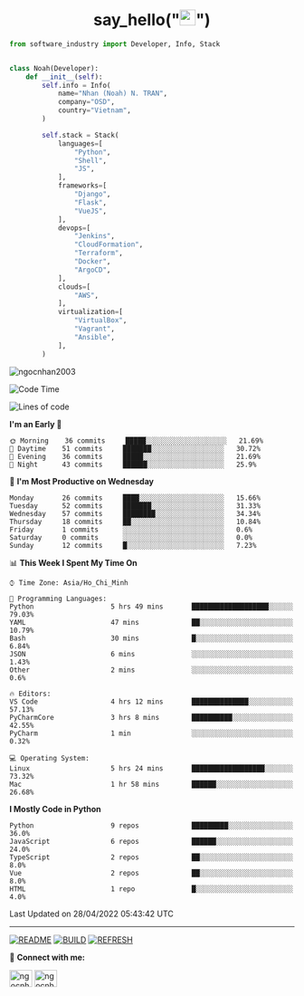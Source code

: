 <h1 align="center">say_hello("<img src="https://media.giphy.com/media/hvRJCLFzcasrR4ia7z/giphy.gif" width="28">")</h1>

```python
from software_industry import Developer, Info, Stack


class Noah(Developer):
    def __init__(self):
        self.info = Info(
            name="Nhan (Noah) N. TRAN",
            company="OSD",
            country="Vietnam",
        )

        self.stack = Stack(
            languages=[
                "Python",
                "Shell",
                "JS",
            ],
            frameworks=[
                "Django",
                "Flask",
                "VueJS",
            ],
            devops=[
                "Jenkins",
                "CloudFormation",
                "Terraform",
                "Docker",
                "ArgoCD",
            ],
            clouds=[
                "AWS",
            ],
            virtualization=[
                "VirtualBox",
                "Vagrant",
                "Ansible",
            ],
        )
```
<img src="https://komarev.com/ghpvc/?username=ngocnhan2003&label=Profile%20views&color=0e75b6&style=flat" alt="ngocnhan2003" /> 

<!--START_SECTION:waka-->
![Code Time](http://img.shields.io/badge/Code%20Time-265%20hrs%2039%20mins-blue)

![Lines of code](https://img.shields.io/badge/From%20Hello%20World%20I%27ve%20Written-12%20Thousand%20lines%20of%20code-blue)

**I'm an Early 🐤** 

```text
🌞 Morning    36 commits     █████░░░░░░░░░░░░░░░░░░░░   21.69% 
🌆 Daytime    51 commits     ███████░░░░░░░░░░░░░░░░░░   30.72% 
🌃 Evening    36 commits     █████░░░░░░░░░░░░░░░░░░░░   21.69% 
🌙 Night      43 commits     ██████░░░░░░░░░░░░░░░░░░░   25.9%

```
📅 **I'm Most Productive on Wednesday** 

```text
Monday       26 commits     ████░░░░░░░░░░░░░░░░░░░░░   15.66% 
Tuesday      52 commits     ███████░░░░░░░░░░░░░░░░░░   31.33% 
Wednesday    57 commits     ████████░░░░░░░░░░░░░░░░░   34.34% 
Thursday     18 commits     ██░░░░░░░░░░░░░░░░░░░░░░░   10.84% 
Friday       1 commits      ░░░░░░░░░░░░░░░░░░░░░░░░░   0.6% 
Saturday     0 commits      ░░░░░░░░░░░░░░░░░░░░░░░░░   0.0% 
Sunday       12 commits     █░░░░░░░░░░░░░░░░░░░░░░░░   7.23%

```


📊 **This Week I Spent My Time On** 

```text
⌚︎ Time Zone: Asia/Ho_Chi_Minh

💬 Programming Languages: 
Python                   5 hrs 49 mins       ███████████████████░░░░░░   79.03% 
YAML                     47 mins             ██░░░░░░░░░░░░░░░░░░░░░░░   10.79% 
Bash                     30 mins             █░░░░░░░░░░░░░░░░░░░░░░░░   6.84% 
JSON                     6 mins              ░░░░░░░░░░░░░░░░░░░░░░░░░   1.43% 
Other                    2 mins              ░░░░░░░░░░░░░░░░░░░░░░░░░   0.6%

🔥 Editors: 
VS Code                  4 hrs 12 mins       ██████████████░░░░░░░░░░░   57.13% 
PyCharmCore              3 hrs 8 mins        ██████████░░░░░░░░░░░░░░░   42.55% 
PyCharm                  1 min               ░░░░░░░░░░░░░░░░░░░░░░░░░   0.32%

💻 Operating System: 
Linux                    5 hrs 24 mins       ██████████████████░░░░░░░   73.32% 
Mac                      1 hr 58 mins        ██████░░░░░░░░░░░░░░░░░░░   26.68%

```

**I Mostly Code in Python** 

```text
Python                   9 repos             █████████░░░░░░░░░░░░░░░░   36.0% 
JavaScript               6 repos             ██████░░░░░░░░░░░░░░░░░░░   24.0% 
TypeScript               2 repos             ██░░░░░░░░░░░░░░░░░░░░░░░   8.0% 
Vue                      2 repos             ██░░░░░░░░░░░░░░░░░░░░░░░   8.0% 
HTML                     1 repo              █░░░░░░░░░░░░░░░░░░░░░░░░   4.0%

```



 Last Updated on 28/04/2022 05:43:42 UTC
<!--END_SECTION:waka-->

<hr>

[![README](https://github.com/ngocnhan2003/ngocnhan2003/actions/workflows/000_readme.yml/badge.svg)](https://github.com/ngocnhan2003/ngocnhan2003/actions/workflows/000_readme.yml)
[![BUILD](https://github.com/ngocnhan2003/ngocnhan2003/actions/workflows/001_build.yml/badge.svg)](https://github.com/ngocnhan2003/ngocnhan2003/actions/workflows/001_build.yml)
[![REFRESH](https://github.com/ngocnhan2003/ngocnhan2003/actions/workflows/002_refresh.yml/badge.svg)](https://github.com/ngocnhan2003/ngocnhan2003/actions/workflows/002_refresh.yml)

🔗 **Connect with me:**

<a href="https://linkedin.com/in/ngocnhan2003" target="blank"><img align="center" src="https://raw.githubusercontent.com/rahuldkjain/github-profile-readme-generator/master/src/images/icons/Social/linked-in-alt.svg" alt="ngocnhan2003" height="30" width="40" /></a>
<a href="https://instagram.com/ngocnhan2003" target="blank"><img align="center" src="https://raw.githubusercontent.com/rahuldkjain/github-profile-readme-generator/master/src/images/icons/Social/instagram.svg" alt="ngocnhan2003" height="30" width="40" /></a>

